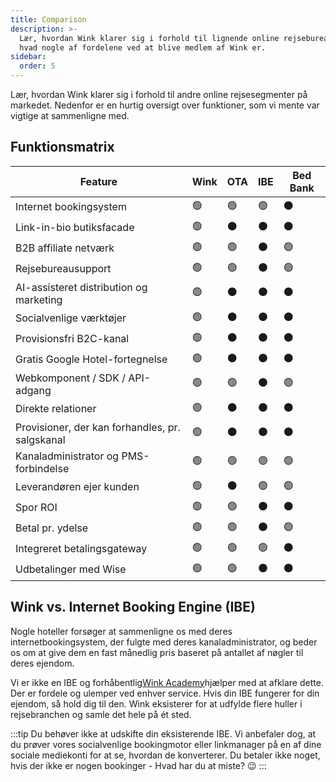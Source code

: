 ```yaml
---
title: Comparison
description: >-
  Lær, hvordan Wink klarer sig i forhold til lignende online rejsebureauer, og
  hvad nogle af fordelene ved at blive medlem af Wink er.
sidebar:
  order: 5
---
```

Lær, hvordan Wink klarer sig i forhold til andre online rejsesegmenter på markedet. Nedenfor er en hurtig oversigt over funktioner, som vi mente var vigtige at sammenligne med.

## Funktionsmatrix

| Feature | Wink | OTA | IBE | Bed Bank
| ------------------------ | -- | -- | -- | -- |
| Internet bookingsystem | 🟢 | 🟢 | 🟢 | ⚫️ |
| Link-in-bio butiksfacade | 🟢 | ⚫️ | ⚫️ | ⚫️ |
| B2B affiliate netværk | 🟢 | 🟢 | ⚫️ | 🟢 |
| Rejsebureausupport | 🟢 | 🟢 | ⚫️ | 🟢 |
| AI-assisteret distribution og marketing | 🟢 | ⚫️ | ⚫️ | ⚫️ |
| Socialvenlige værktøjer | 🟢 | ⚫️ | ⚫️ | ⚫️ |
| Provisionsfri B2C-kanal | 🟢 | ⚫️ | ⚫️ | ⚫️ |
| Gratis Google Hotel-fortegnelse | 🟢 | ⚫️ | ⚫️ | ⚫️ |
| Webkomponent / SDK / API-adgang | 🟢 | 🟢 | ⚫️ | 🟢 |
| Direkte relationer | 🟢 | ⚫️ | ⚫️ | ⚫️ |
| Provisioner, der kan forhandles, pr. salgskanal | 🟢 | ⚫️ | ⚫️ | ⚫️ |
| Kanaladministrator og PMS-forbindelse | 🟢 | 🟢 | 🟢 | 🟢 |
| Leverandøren ejer kunden | 🟢 | ⚫️ | 🟢 | 🟢 |
| Spor ROI | 🟢 | 🟢 | ⚫️ | ⚫️ |
| Betal pr. ydelse | 🟢 | 🟢 | ⚫️ | 🟢 |
| Integreret betalingsgateway | 🟢 | 🟢 | 🟢 | ⚫️ |
| Udbetalinger med Wise | 🟢 | 🟢 | ⚫️ | ⚫️ |

## Wink vs. Internet Booking Engine (IBE)

Nogle hoteller forsøger at sammenligne os med deres internetbookingsystem, der fulgte med deres kanaladministrator, og beder os om at give dem en fast månedlig pris baseret på antallet af nøgler til deres ejendom.

Vi er ikke en IBE og forhåbentlig[Wink Academy](/)hjælper med at afklare dette. Der er fordele og ulemper ved enhver service. Hvis din IBE fungerer for din ejendom, så hold dig til den.
Wink eksisterer for at udfylde flere huller i rejsebranchen og samle det hele på ét sted.

:::tip
Du behøver ikke at udskifte din eksisterende IBE. Vi anbefaler dog, at du prøver vores socialvenlige bookingmotor eller linkmanager på en af ​​dine sociale mediekonti for at se, hvordan de konverterer. Du betaler ikke noget, hvis der ikke er nogen bookinger - Hvad har du at miste? 😉
:::

